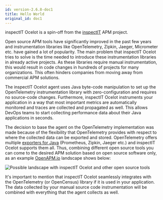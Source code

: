 ```yaml
---
id: version-2.6.8-doc1
title: Hello World
original_id: doc1
---
```


inspectIT Ocelot is a spin-off from the [inspectIT](https://github.com/inspectIT/inspectIT) APM project.

Open source APM tools have significantly improved in the past few years and instrumentation libraries like OpenTelemetry, Zipkin, Jaeger, Micrometer etc. have gained a lot of popularity.
The main problem that inspectIT Ocelot tries to solve is the time needed to introduce these instrumentation libraries in already active projects.
As these libraries require manual instrumentation, this would result in code changes in hundreds of projects for many organizations.
This often hinders companies from moving away from commercial APM solutions.

The inspectIT Ocelot agent uses Java byte-code manipulation to set up the OpenTelemetry instrumentation library with zero-configuration and requires no source-code changes.
Furthermore, inspectIT Ocelot instruments your application in a way that most important metrics are automatically monitored and traces are collected and propagated as well.
This allows DevOps teams to start collecting performance data about their Java applications in seconds.

The decision to base the agent on the OpenTelemetry implementation was made because of the flexibility that OpenTelemetry provides with respect to where the collected data can be exported and stored.
OpenTelemetry offers multiple [exporters for Java](https://opentelemetry.io/docs/languages/java/exporters/) (Prometheus, Zipkin, Jaeger etc.) and inspectIT Ocelot supports them all.
Thus, combining different open source tools you can come to the desired APM solution based on open source software only, as an example [OpenAPM.io](https://openapm.io/landscape?agent=inspectit-ocelot-agent&collector=jaeger-collector,zipkin-server,prometheus-server,opentelemetry-collector&storage=prometheus-server&visualization=jaeger-query,zipkin-server,prometheus-server&dashboarding=grafana&alerting=grafana&usedges=jaeger-query:grafana,opentelemetry-collector:zipkin-server,opentelemetry-collector:prometheus-server,inspectit-ocelot-agent:jaeger-collector&showCommercial=false&showFormats=false) landscape shows below:

![Possible landscape with inspectIT Ocelot and other open source tools](assets/inspectit-ocelot-landscape.png)

It's important to mention that inspectIT Ocelot seamlessly integrates with the OpenTelemetry (or OpenCensus) library if it is used in your application.
The data collected by your manual source code instrumentation will be combined with everything that the agent collects as well.
